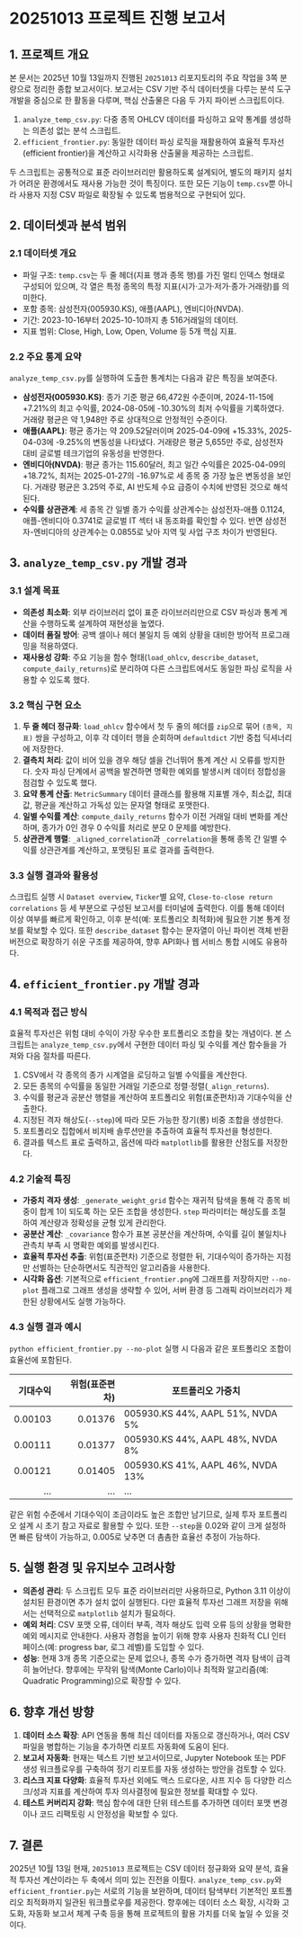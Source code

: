 # 20251013 프로젝트 진행 보고서

## 1. 프로젝트 개요

본 문서는 2025년 10월 13일까지 진행된 `20251013` 리포지토리의 주요 작업을 3쪽 분량으로 정리한 종합 보고서이다. 보고서는 CSV 기반 주식 데이터셋을 다루는 분석 도구 개발을 중심으로 한 활동을 다루며, 핵심 산출물은 다음 두 가지 파이썬 스크립트이다.

1. `analyze_temp_csv.py`: 다중 종목 OHLCV 데이터를 파싱하고 요약 통계를 생성하는 의존성 없는 분석 스크립트.
2. `efficient_frontier.py`: 동일한 데이터 파싱 로직을 재활용하여 효율적 투자선(efficient frontier)을 계산하고 시각화용 산출물을 제공하는 스크립트.

두 스크립트는 공통적으로 표준 라이브러리만 활용하도록 설계되어, 별도의 패키지 설치가 어려운 환경에서도 재사용 가능한 것이 특징이다. 또한 모든 기능이 `temp.csv`뿐 아니라 사용자 지정 CSV 파일로 확장될 수 있도록 범용적으로 구현되어 있다.

## 2. 데이터셋과 분석 범위

### 2.1 데이터셋 개요

- 파일 구조: `temp.csv`는 두 줄 헤더(지표 행과 종목 행)를 가진 멀티 인덱스 형태로 구성되어 있으며, 각 열은 특정 종목의 특정 지표(시가·고가·저가·종가·거래량)를 의미한다.
- 포함 종목: 삼성전자(005930.KS), 애플(AAPL), 엔비디아(NVDA).
- 기간: 2023-10-16부터 2025-10-10까지 총 516거래일의 데이터.
- 지표 범위: Close, High, Low, Open, Volume 등 5개 핵심 지표.

### 2.2 주요 통계 요약

`analyze_temp_csv.py`를 실행하여 도출한 통계치는 다음과 같은 특징을 보여준다.

- **삼성전자(005930.KS)**: 종가 기준 평균 66,472원 수준이며, 2024-11-15에 +7.21%의 최고 수익률, 2024-08-05에 -10.30%의 최저 수익률을 기록하였다. 거래량 평균은 약 1,948만 주로 상대적으로 안정적인 수준이다.
- **애플(AAPL)**: 평균 종가는 약 209.52달러이며 2025-04-09에 +15.33%, 2025-04-03에 -9.25%의 변동성을 나타냈다. 거래량은 평균 5,655만 주로, 삼성전자 대비 글로벌 테크기업의 유동성을 반영한다.
- **엔비디아(NVDA)**: 평균 종가는 115.60달러, 최고 일간 수익률은 2025-04-09의 +18.72%, 최저는 2025-01-27의 -16.97%로 세 종목 중 가장 높은 변동성을 보인다. 거래량 평균은 3.25억 주로, AI 반도체 수요 급증이 수치에 반영된 것으로 해석된다.
- **수익률 상관관계**: 세 종목 간 일별 종가 수익률 상관계수는 삼성전자-애플 0.1124, 애플-엔비디아 0.3741로 글로벌 IT 섹터 내 동조화를 확인할 수 있다. 반면 삼성전자-엔비디아의 상관계수는 0.0855로 낮아 지역 및 사업 구조 차이가 반영된다.

## 3. `analyze_temp_csv.py` 개발 경과

### 3.1 설계 목표

- **의존성 최소화**: 외부 라이브러리 없이 표준 라이브러리만으로 CSV 파싱과 통계 계산을 수행하도록 설계하여 재현성을 높였다.
- **데이터 품질 방어**: 공백 셀이나 헤더 불일치 등 예외 상황을 대비한 방어적 프로그래밍을 적용하였다.
- **재사용성 강화**: 주요 기능을 함수 형태(`load_ohlcv`, `describe_dataset`, `compute_daily_returns`)로 분리하여 다른 스크립트에서도 동일한 파싱 로직을 사용할 수 있도록 했다.

### 3.2 핵심 구현 요소

1. **두 줄 헤더 정규화**: `load_ohlcv` 함수에서 첫 두 줄의 헤더를 `zip`으로 묶어 `(종목, 지표)` 쌍을 구성하고, 이후 각 데이터 행을 순회하며 `defaultdict` 기반 중첩 딕셔너리에 저장한다.
2. **결측치 처리**: 값이 비어 있을 경우 해당 셀을 건너뛰어 통계 계산 시 오류를 방지한다. 숫자 파싱 단계에서 공백을 발견하면 명확한 예외를 발생시켜 데이터 정합성을 점검할 수 있도록 했다.
3. **요약 통계 산출**: `MetricSummary` 데이터 클래스를 활용해 지표별 개수, 최소값, 최대값, 평균을 계산하고 가독성 있는 문자열 형태로 포맷한다.
4. **일별 수익률 계산**: `compute_daily_returns` 함수가 이전 거래일 대비 변화를 계산하며, 종가가 0인 경우 0 수익률 처리로 분모 0 문제를 예방한다.
5. **상관관계 행렬**: `_aligned_correlation`과 `_correlation`을 통해 종목 간 일별 수익률 상관관계를 계산하고, 포맷팅된 표로 결과를 출력한다.

### 3.3 실행 결과와 활용성

스크립트 실행 시 `Dataset overview`, `Ticker`별 요약, `Close-to-close return correlations` 등 세 부분으로 구성된 보고서를 터미널에 출력한다. 이를 통해 데이터 이상 여부를 빠르게 확인하고, 이후 분석(예: 포트폴리오 최적화)에 필요한 기본 통계 정보를 확보할 수 있다. 또한 `describe_dataset` 함수는 문자열이 아닌 파이썬 객체 반환 버전으로 확장하기 쉬운 구조를 제공하여, 향후 API화나 웹 서비스 통합 시에도 유용하다.

## 4. `efficient_frontier.py` 개발 경과

### 4.1 목적과 접근 방식

효율적 투자선은 위험 대비 수익이 가장 우수한 포트폴리오 조합을 찾는 개념이다. 본 스크립트는 `analyze_temp_csv.py`에서 구현한 데이터 파싱 및 수익률 계산 함수들을 가져와 다음 절차를 따른다.

1. CSV에서 각 종목의 종가 시계열을 로딩하고 일별 수익률을 계산한다.
2. 모든 종목의 수익률을 동일한 거래일 기준으로 정렬·정렬(`_align_returns`).
3. 수익률 평균과 공분산 행렬을 계산하여 포트폴리오 위험(표준편차)과 기대수익을 산출한다.
4. 지정된 격자 해상도(`--step`)에 따라 모든 가능한 장기(롱) 비중 조합을 생성한다.
5. 포트폴리오 집합에서 비지배 솔루션만을 추출하여 효율적 투자선을 형성한다.
6. 결과를 텍스트 표로 출력하고, 옵션에 따라 `matplotlib`를 활용한 산점도를 저장한다.

### 4.2 기술적 특징

- **가중치 격자 생성**: `_generate_weight_grid` 함수는 재귀적 탐색을 통해 각 종목 비중이 합계 1이 되도록 하는 모든 조합을 생성한다. `step` 파라미터는 해상도를 조절하여 계산량과 정확성을 균형 있게 관리한다.
- **공분산 계산**: `_covariance` 함수가 표본 공분산을 계산하며, 수익률 길이 불일치나 관측치 부족 시 명확한 예외를 발생시킨다.
- **효율적 투자선 추출**: 위험(표준편차) 기준으로 정렬한 뒤, 기대수익이 증가하는 지점만 선별하는 단순하면서도 직관적인 알고리즘을 사용한다.
- **시각화 옵션**: 기본적으로 `efficient_frontier.png`에 그래프를 저장하지만 `--no-plot` 플래그로 그래프 생성을 생략할 수 있어, 서버 환경 등 그래픽 라이브러리가 제한된 상황에서도 실행 가능하다.

### 4.3 실행 결과 예시

`python efficient_frontier.py --no-plot` 실행 시 다음과 같은 포트폴리오 조합이 효율선에 포함된다.

| 기대수익 | 위험(표준편차) | 포트폴리오 가중치 |
|---------:|---------------:|---------------------|
| 0.00103 | 0.01376 | 005930.KS 44%, AAPL 51%, NVDA 5% |
| 0.00111 | 0.01377 | 005930.KS 44%, AAPL 48%, NVDA 8% |
| 0.00121 | 0.01405 | 005930.KS 41%, AAPL 46%, NVDA 13% |
| … | … | … |

같은 위험 수준에서 기대수익이 조금이라도 높은 조합만 남기므로, 실제 투자 포트폴리오 설계 시 초기 참고 자료로 활용할 수 있다. 또한 `--step`을 0.02와 같이 크게 설정하면 빠른 탐색이 가능하고, 0.005로 낮추면 더 촘촘한 효율선 추정이 가능하다.

## 5. 실행 환경 및 유지보수 고려사항

- **의존성 관리**: 두 스크립트 모두 표준 라이브러리만 사용하므로, Python 3.11 이상이 설치된 환경이면 추가 설치 없이 실행된다. 다만 효율적 투자선 그래프 저장을 위해서는 선택적으로 `matplotlib` 설치가 필요하다.
- **예외 처리**: CSV 포맷 오류, 데이터 부족, 격자 해상도 입력 오류 등의 상황을 명확한 예외 메시지로 안내한다. 사용자 경험을 높이기 위해 향후 사용자 친화적 CLI 인터페이스(예: progress bar, 로그 레벨)를 도입할 수 있다.
- **성능**: 현재 3개 종목 기준으로는 문제 없으나, 종목 수가 증가하면 격자 탐색이 급격히 늘어난다. 향후에는 무작위 탐색(Monte Carlo)이나 최적화 알고리즘(예: Quadratic Programming)으로 확장할 수 있다.

## 6. 향후 개선 방향

1. **데이터 소스 확장**: API 연동을 통해 최신 데이터를 자동으로 갱신하거나, 여러 CSV 파일을 병합하는 기능을 추가하면 리포트 자동화에 도움이 된다.
2. **보고서 자동화**: 현재는 텍스트 기반 보고서이므로, Jupyter Notebook 또는 PDF 생성 워크플로우를 구축하여 정기 리포트를 자동 생성하는 방안을 검토할 수 있다.
3. **리스크 지표 다양화**: 효율적 투자선 외에도 맥스 드로다운, 샤프 지수 등 다양한 리스크/성과 지표를 계산하여 투자 의사결정에 필요한 정보를 확대할 수 있다.
4. **테스트 커버리지 강화**: 핵심 함수에 대한 단위 테스트를 추가하면 데이터 포맷 변경이나 코드 리팩토링 시 안정성을 확보할 수 있다.

## 7. 결론

2025년 10월 13일 현재, `20251013` 프로젝트는 CSV 데이터 정규화와 요약 분석, 효율적 투자선 계산이라는 두 축에서 의미 있는 진전을 이뤘다. `analyze_temp_csv.py`와 `efficient_frontier.py`는 서로의 기능을 보완하며, 데이터 탐색부터 기본적인 포트폴리오 최적화까지 일관된 워크플로우를 제공한다. 향후에는 데이터 소스 확장, 시각화 고도화, 자동화 보고서 체계 구축 등을 통해 프로젝트의 활용 가치를 더욱 높일 수 있을 것이다.
